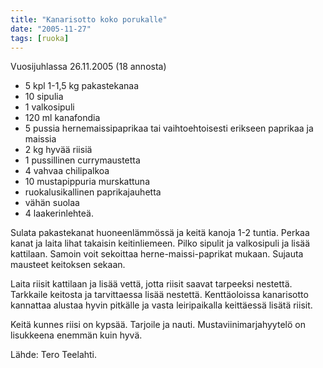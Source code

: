 ```yaml
---
title: "Kanarisotto koko porukalle"
date: "2005-11-27"
tags: [ruoka]
---
```


Vuosijuhlassa 26.11.2005 (18 annosta)

- 5 kpl 1-1,5 kg pakastekanaa
- 10 sipulia
- 1 valkosipuli
- 120 ml kanafondia
- 5 pussia hernemaissipaprikaa tai vaihtoehtoisesti erikseen paprikaa
  ja maissia
- 2 kg hyvää riisiä
- 1 pussillinen currymaustetta
- 4 vahvaa chilipalkoa
- 10 mustapippuria murskattuna
- ruokalusikallinen paprikajauhetta
- vähän suolaa
- 4 laakerinlehteä.

Sulata pakastekanat huoneenlämmössä ja keitä kanoja 1-2 tuntia. Perkaa
kanat ja laita lihat takaisin keitinliemeen. Pilko sipulit ja
valkosipuli ja lisää kattilaan. Samoin voit sekoittaa
herne-maissi-paprikat mukaan. Sujauta mausteet keitoksen sekaan.

Laita riisit kattilaan ja lisää vettä, jotta riisit saavat tarpeeksi
nestettä. Tarkkaile keitosta ja tarvittaessa lisää nestettä.
Kenttäoloissa kanarisotto kannattaa alustaa hyvin pitkälle ja vasta
leiripaikalla keittäessä lisätä riisit.

Keitä kunnes riisi on kypsää. Tarjoile ja nauti. Mustaviinimarjahyytelö
on lisukkeena enemmän kuin hyvä.

Lähde: Tero Teelahti.